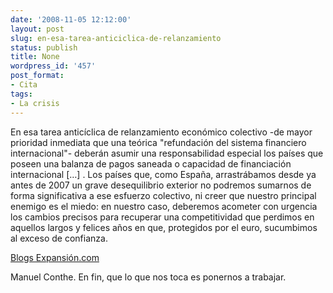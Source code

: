 ```yaml
---
date: '2008-11-05 12:12:00'
layout: post
slug: en-esa-tarea-anticiclica-de-relanzamiento
status: publish
title: None
wordpress_id: '457'
post_format:
- Cita
tags:
- La crisis
---
```


En esa tarea anticíclica de relanzamiento económico colectivo -de mayor prioridad inmediata que una teórica "refundación del sistema financiero internacional"- deberán asumir una responsabilidad especial los países que poseen una balanza de pagos saneada o capacidad de financiación internacional […] . Los países que, como España, arrastrábamos desde ya antes de 2007 un grave desequilibrio exterior no podremos sumarnos de forma significativa a ese esfuerzo colectivo, ni creer que nuestro principal enemigo es el miedo: en nuestro caso, deberemos acometer con urgencia los cambios precisos para recuperar una competitividad que perdimos en aquellos largos y felices años en que, protegidos por el euro, sucumbimos al exceso de confianza.



[Blogs Expansión.com](http://app2.expansion.com/blogs/web/conthe.html?opcion=1&codPost=51012)




Manuel Conthe. En fin, que lo que nos toca es ponernos a trabajar.
